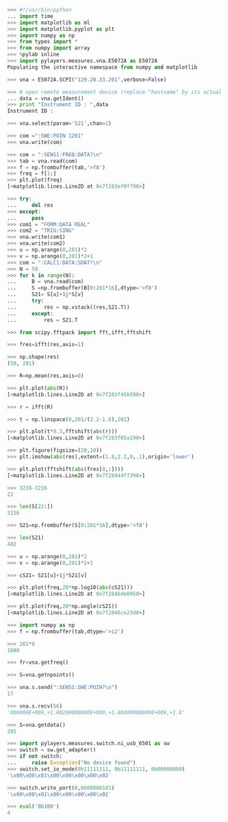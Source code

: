 ```python
>>> #!/usr/bin/python
... import time
>>> import matplotlib as ml
>>> import matplotlib.pyplot as plt
>>> import numpy as np
>>> from types import *
>>> from numpy import array
>>> %pylab inline
>>> import pylayers.measures.vna.E5072A as E5072A
Populating the interactive namespace from numpy and matplotlib
```

```python
>>> vna = E5072A.SCPI("129.20.33.201",verbose=False)
```

```python
>>> # open remote measurement device (replace "hostname" by its actual name)
... data = vna.getIdent()
>>> print "Instrument ID : ",data
Instrument ID :
```

```python
>>> vna.select(param='S21',chan=1)
```

```python
>>> com =":SWE:POIN 1201"
>>> vna.write(com)
```

```python
>>> com = ":SENS1:FREQ:DATA?\n"
>>> tab = vna.read(com)
>>> f = np.frombuffer(tab,'>f8')
>>> freq = f[1:]
>>> plt.plot(freq)
[<matplotlib.lines.Line2D at 0x7f283ef0f790>]
```

```python
>>> try:
...     del res
>>> except:
...     pass
>>> com1 = "FORM:DATA REAL"
>>> com2 = "TRIG:SING"
>>> vna.write(com1)
>>> vna.write(com2)
>>> u = np.arange(0,201)*2
>>> v = np.arange(0,201)*2+1
>>> com = ":CALC1:DATA:SDAT?\n"
>>> N = 50
>>> for k in range(N):
...     B = vna.read(com)
...     S =np.frombuffer(B[0:201*16],dtype='>f8')
...     S21= S[u]+1j*S[v]
...     try:
...         res = np.vstack((res,S21.T))
...     except:
...         res = S21.T
```

```python
>>> from scipy.fftpack import fft,ifft,fftshift
```

```python
>>> fres=ifft(res,axis=1)
```

```python
>>> np.shape(res)
(50, 201)
```

```python
>>> R=np.mean(res,axis=0)
```

```python
>>> plt.plot(abs(R))
[<matplotlib.lines.Line2D at 0x7f283f45b590>]
```

```python
>>> r = ifft(R)
```

```python
>>> t = np.linspace(0,201/(2.2-1.8),201)
```

```python
>>> plt.plot(t*0.3,fftshift(abs(r)))
[<matplotlib.lines.Line2D at 0x7f283f05a190>]
```

```python
>>> plt.figure(figsize=(20,10))
>>> plt.imshow(abs(res),extent=(1.8,2.2,0,.1),origin='lower')
```

```python
>>> plt.plot(fftshift(abs(fres[0,:])))
[<matplotlib.lines.Line2D at 0x7f28444ff390>]
```

```python
>>> 3238-3216
22
```

```python
>>> len(S[22:])
3216
```

```python
>>> S21=np.frombuffer(S[0:201*16],dtype='>f8')
```

```python
>>> len(S21)
402
```

```python
>>> u = np.arange(0,201)*2
>>> v = np.arange(0,201)*2+1
```

```python
>>> cS21= S21[u]+1j*S21[v]
```

```python
>>> plt.plot(freq,20*np.log10(abs(cS21)))
[<matplotlib.lines.Line2D at 0x7f2846de0950>]
```

```python
>>> plt.plot(freq,20*np.angle(cS21))
[<matplotlib.lines.Line2D at 0x7f2846ce23d0>]
```

```python
>>> import numpy as np
>>> f = np.frombuffer(tab,dtype='>i2')
```

```python
>>> 201*8
1608
```

```python
>>> fr=vna.getfreq()
```

```python
>>> S=vna.getnpoints()
```

```python
>>> vna.s.send(":SENS1:SWE:POIN?\n")
17
```

```python
>>> vna.s.recv(56)
'000000E+009,+1.80200000000E+009,+1.80400000000E+009,+1.8'
```

```python
>>> S=vna.getdata()
201
```

```python
>>> import pylayers.measures.switch.ni_usb_6501 as sw
>>> switch = sw.get_adapter()
>>> if not switch:
...     raise Exception("No device found")
>>> switch.set_io_mode(0b11111111, 0b11111111, 0b00000000)
'\x00\x08\x01\x00\x00\x00\x00\x02'
```

```python
>>> switch.write_port(0,0b00000101)
'\x00\x08\x01\x00\x00\x00\x00\x02'
```

```python
>>> eval('0b100')
4
```

```python

```
